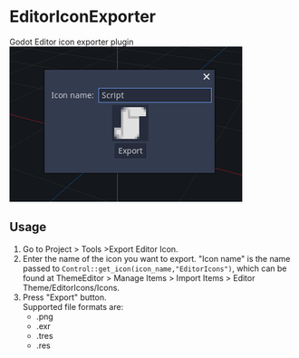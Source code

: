 # EditorIconExporter
Godot Editor icon exporter plugin  
![](https://github.com/heppocogne/EditorIconExporter/blob/master/screenshot.png)

## Usage
1. Go to Project > Tools >Export Editor Icon.
2. Enter the name of the icon you want to export. "Icon name" is the name passed to `Control::get_icon(icon_name,"EditorIcons")`, which can be found at ThemeEditor > Manage Items > Import Items > Editor Theme/EditorIcons/Icons.  
3. Press "Export" button.  
  Supported file formats are:
    - .png
    - .exr
    - .tres
    - .res
